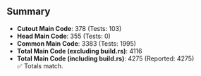 ## Summary

- **Cutout Main Code**: 378 (Tests: 103)  
- **Head Main Code**: 355 (Tests: 0)  
- **Common Main Code**: 3383 (Tests: 1995)  
- **Total Main Code (excluding build.rs)**: 4116  
- **Total Main Code (including build.rs)**: 4275 (Reported: 4275)  
✅ Totals match.
